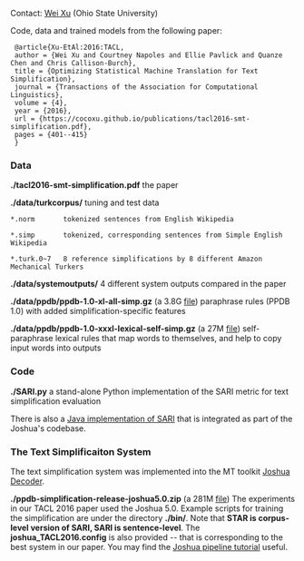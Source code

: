 Contact: [Wei Xu](web.cse.ohio-state.edu/~weixu/) (Ohio State University)


Code, data and trained models from the following paper:

     @article{Xu-EtAl:2016:TACL,
     author = {Wei Xu and Courtney Napoles and Ellie Pavlick and Quanze Chen and Chris Callison-Burch},
     title = {Optimizing Statistical Machine Translation for Text Simplification},
     journal = {Transactions of the Association for Computational Linguistics},
     volume = {4},
     year = {2016},
     url = {https://cocoxu.github.io/publications/tacl2016-smt-simplification.pdf},
     pages = {401--415}
     }

### Data 
**./tacl2016-smt-simplification.pdf**    the paper

**./data/turkcorpus/**     tuning and test data 

    *.norm       tokenized sentences from English Wikipedia

    *.simp       tokenized, corresponding sentences from Simple English Wikipedia

    *.turk.0~7   8 reference simplifications by 8 different Amazon Mechanical Turkers 
    
**./data/systemoutputs/**  4 different system outputs compared in the paper

**./data/ppdb/ppdb-1.0-xl-all-simp.gz** (a 3.8G [file](http://www.cis.upenn.edu/~xwe/files/ppdb-1.0-xl-all-simp.gz))  paraphrase rules (PPDB 1.0) with added simplification-specific features 

**./data/ppdb/ppdb-1.0-xxxl-lexical-self-simp.gz** (a 27M [file](http://www.cis.upenn.edu/~xwe/files/ppdb-1.0-xxxl-lexical-self-simp.gz)) self-paraphrase lexical rules that map words to themselves, and help to copy input words into outputs

### Code 

**./SARI.py**   a stand-alone Python implementation of the SARI metric for text simplification evaluation

There is also a [Java implementation of SARI](https://github.com/apache/incubator-joshua/blob/master/src/main/java/org/apache/joshua/metrics/SARI.java) that is integrated as part of the Joshua's codebase. 

### The Text Simplificaiton System 

The text simplification system was implemented into the MT toolkit [Joshua Decoder](http://joshua.incubator.apache.org/). 

**./ppdb-simplification-release-joshua5.0.zip** (a 281M [file](https://drive.google.com/file/d/0B1P1xW5xNISsdXdoX1RQNmVSSkE/view?usp=sharing)) The experiments in our TACL 2016 paper used the Joshua 5.0. Example scripts for training the simplification are under the directory **./bin/**. Note that **STAR is corpus-level version of SARI, SARI is sentence-level**. The **joshua_TACL2016.config** is also provided -- that is corresponding to the best system in our paper. You may find the [Joshua pipeline tutorial](http://joshua.incubator.apache.org/5.0/tutorial.html) useful.




